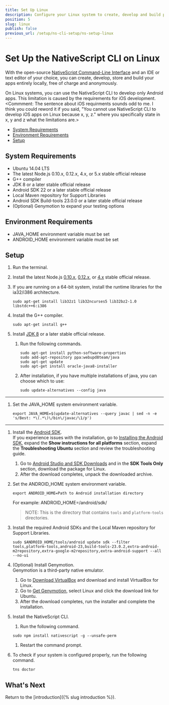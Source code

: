 ```yaml
---
title: Set Up Linux
description: Configure your Linux system to create, develop and build projects locally with NativeScript.
position: 5
slug: linux
publish: false
previous_url: /setup/ns-cli-setup/ns-setup-linux
---
```


# Set Up the NativeScript CLI on Linux

With the open-source [NativeScript Command-Line Interface](https://github.com/NativeScript/nativescript-cli) and an IDE or text editor of your choice, you can create, develop, store and build your apps entirely locally, free of charge and anonymously.

On Linux systems, you can use the NativeScript CLI to develop only Android apps. This limitation is caused by the requirements for iOS development. <Commment: The sentence about iOS requirments sounds odd to me. I think you could reword it if you said, "You cannot use NativeScript CLI to develop iOS apps on Linux because x, y, z." where you specifically state in x, y and z what the limitations are.>

* [System Requirements](#system-requirements)
* [Environment Requirements](#environment-requirements)
* [Setup](#setup)

## System Requirements

* Ubuntu 14.04 LTS
* The latest Node.js 0.10.x, 0.12.x, 4.x, or 5.x stable official release
* G++ compiler
* JDK 8 or a later stable official release
* Android SDK 22 or a later stable official release
* Local Maven repository for Support Libraries
* Android SDK Build-tools 23.0.0 or a later stable official release
* (Optional) Genymotion to expand your testing options

## Environment Requirements

* JAVA_HOME environment variable must be set
* ANDROID_HOME environment variable must be set

## Setup

1. Run the terminal.
1. Install the latest Node.js [0.10.x](https://nodejs.org/dist/latest-v0.10.x/), [0.12.x](https://nodejs.org/dist/latest-v0.12.x/), or [4.x](https://nodejs.org/dist/latest-v4.x/) stable official release.
1. If you are running on a 64-bit system, install the runtime libraries for the ia32/i386 architecture.

    ```Shell
    sudo apt-get install lib32z1 lib32ncurses5 lib32bz2-1.0 libstdc++6:i386
    ```
1. Install the G++ compiler.

    ```Shell
    sudo apt-get install g++
    ```
1. Install [JDK 8](http://www.oracle.com/technetwork/java/javase/downloads/index.html) or a later stable official release.
	1. Run the following commands.

    	```Shell
        sudo apt-get install python-software-properties
    	sudo add-apt-repository ppa:webupd8team/java
    	sudo apt-get update
    	sudo apt-get install oracle-java8-installer
        ```
    1. After installation, if you have multiple installations of java, you can choose which to use:

    	```Shell
    	sudo update-alternatives --config java
    	```
----
1. Set the JAVA_HOME system environment variable.
    ```
    export JAVA_HOME=$(update-alternatives --query javac | sed -n -e 's/Best: *\(.*\)\/bin\/javac/\1/p')
    ```

----
1. Install the [Android SDK](http://developer.android.com/sdk/index.html).<br/>If you experience issues with the installation, go to [Installing the Android SDK](https://developer.android.com/sdk/installing/index.html?pkg=tools), expand the **Show instructions for all platforms** section, expand the **Troubleshooting Ubuntu** section and review the troubleshooting guide.
    1. Go to [Android Studio and SDK Downloads](https://developer.android.com/sdk/index.html#Other) and in the **SDK Tools Only** section, download the package for Linux.
    1. After the download completes, unpack the downloaded archive.
1. Set the ANDROID_HOME system environment variable.
    ```
    export ANDROID_HOME=Path to Android installation directory
    ```
    For example: ANDROID_HOME=/android/sdk/
    > NOTE: This is the directory that contains `tools` and `platform-tools` directories.

1. Install the required Android SDKs and the Local Maven repository for Support Libraries.

	```Shell
	sudo $ANDROID_HOME/tools/android update sdk --filter tools,platform-tools,android-23,build-tools-23.0.2,extra-android-m2repository,extra-google-m2repository,extra-android-support --all --no-ui
	```
1. (Optional) Install Genymotion.<br/>Genymotion is a third-party native emulator.
    1. Go to [Download VirtualBox](https://www.virtualbox.org/wiki/Downloads) and download and install VirtualBox for Linux.
    1. Go to [Get Genymotion](https://www.genymotion.com/#!/download), select Linux and click the download link for Ubuntu.
	1. After the download completes, run the installer and complete the installation.
1. Install the NativeScript CLI.
    1. Run the following command.

	```Shell
	sudo npm install nativescript -g --unsafe-perm
	```
    1. Restart the command prompt.
1. To check if your system is configured properly, run the following command.

    ```Shell
    tns doctor
    ```

## What's Next

Return to the [introduction]({% slug introduction %}).
